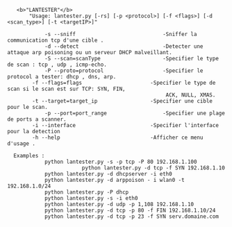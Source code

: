    
       <b>"LANTESTER"</b>
           "Usage: lantester.py [-rs] [-p <protocol>] [-f <flags>] [-d <scan_type>] [-t <targetIP>]"
       
                -s --sniff                            -Sniffer la communication tcp d'une cible .
            	-d --detect                           -Detecter une attaque arp poisoning ou un serveur DHCP malveillant.
                -S --scan=scanType                    -Specifier le type de scan : tcp , udp , icmp-echo.
                -P --proto=protocol                   -Specifier le protocol a tester: dhcp , dns, arp.  
	        -f --flags=flags                      -Specifier le type de scan si le scan est sur TCP: SYN, FIN,    
                                                       ACK, NULL, XMAS.
	        -t --target=target_ip                 -Specifier une cible pour le scan.
                -p --port=port_range                  -Specifier une plage de ports a scanner.
	        -i --interface                        -Specifier l'interface pour la detection 
	       	-h --help                             -Afficher ce menu d'usage .
      
      Examples :
			    python lantester.py -s -p tcp -P 80 192.168.1.100
                    	    python lantester.py -d tcp -f SYN 192.168.1.10
			    python lantester.py -d dhcpserver -i eth0
			    python lantester.py -d arppoison - i wlan0 -t 192.168.1.0/24
			    python lantester.py -P dhcp 
			    python lantester.py -s -i eth0
			    python lantester.py -d udp -p 1,108 192.168.1.10  
			    python lantester.py -d tcp -p 80 -f FIN 192.168.1.10/24
			    python lantester.py -d tcp -p 23 -f SYN serv.domaine.com
          
          
